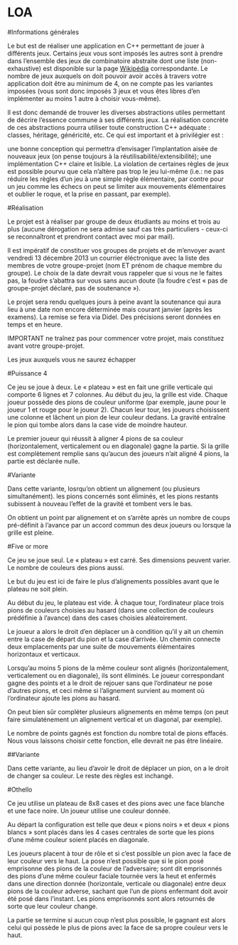 LOA
===
#Informations générales

Le but est de réaliser une application en C++ permettant de jouer à différents jeux. Certains jeux vous sont imposés les autres sont à prendre dans l’ensemble des jeux de combinatoire abstraite dont une liste (non-exhaustive) est disponible sur la page [Wikipédia](http://fr.wikipedia.org/wiki/Cat%C3%A9gorie:Jeu_de_strat%C3%A9gie_combinatoire_abstrait) correspondante. Le nombre de jeux auxquels on doit pouvoir avoir accès à travers votre application doit être au minimum de 4, on ne compte pas les variantes imposées (vous sont donc imposés 3 jeux et vous êtes libres d’en implémenter au moins 1 autre à choisir vous-même).

Il est donc demandé de trouver les diverses abstractions utiles permettant de décrire l’essence commune à ses différents jeux. La réalisation concrète de ces abstractions pourra utiliser toute construction C++ adéquate : classes, héritage, généricité, etc. Ce qui est important et à privilégier est :

une bonne conception qui permettra d’envisager l’implantation aisée de nouveaux jeux (on pense toujours à la réutilisabilité/extensibilité);
une implémentation C++ claire et lisible.
La violation de certaines règles de jeux est possible pourvu que cela n’altère pas trop le jeu lui-même (i.e.: ne pas réduire les règles d’un jeu à une simple règle élémentaire, par contre pour un jeu comme les échecs on peut se limiter aux mouvements élémentaires et oublier le roque, et la prise en passant, par exemple).

#Réalisation

Le projet est à réaliser par groupe de deux étudiants au moins et trois au plus (aucune dérogation ne sera admise sauf cas très particuliers - ceux-ci se reconnaîtront et prendront contact avec moi par mail).

Il est impératif de constituer vos groupes de projets et de m’envoyer avant vendredi 13 décembre 2013 un courrier éléctronique avec la liste des membres de votre groupe-projet (nom ET prénom de chaque membre du groupe). Le choix de la date devrait vous rappeler que si vous ne le faites pas, la foudre s’abattra sur vous sans aucun doute (la foudre c’est « pas de groupe-projet déclaré, pas de soutenance »).

Le projet sera rendu quelques jours à peine avant la soutenance qui aura lieu à une date non encore déterminée mais courant janvier (après les examens). La remise se fera via Didel. Des précisions seront données en temps et en heure.

IMPORTANT ne traînez pas pour commencer votre projet, mais constituez avant votre groupe-projet.

Les jeux auxquels vous ne saurez échapper

#Puissance 4

Ce jeu se joue à deux. Le « plateau » est en fait une grille verticale qui comporte 6 lignes et 7 colonnes. Au début du jeu, la grille est vide. Chaque joueur possède des pions de couleur uniforme (par exemple, jaune pour le joueur 1 et rouge pour le joueur 2). Chacun leur tour, les joueurs choisissent une colonne et lâchent un pion de leur couleur dedans. La gravité entraîne le pion qui tombe alors dans la case vide de moindre hauteur.

Le premier joueur qui réussit à aligner 4 pions de sa couleur (horizontalement, verticalement ou en diagonale) gagne la partie. Si la grille est complètement remplie sans qu’aucun des joueurs n’ait aligné 4 pions, la partie est déclarée nulle.

#Variante

Dans cette variante, losrqu’on obtient un alignement (ou plusieurs simultanément). les pions concernés sont éliminés, et les pions restants subissent à nouveau l’effet de la gravité et tombent vers le bas.

On obtient un point par alignement et on s’arrête après un nombre de coups pré-définit à l’avance par un accord commun des deux joueurs ou lorsque la grille est pleine.

#Five or more

Ce jeu se joue seul. Le « plateau » est carré. Ses dimensions peuvent varier. Le nombre de couleurs des pions aussi.

Le but du jeu est ici de faire le plus d’alignements possibles avant que le plateau ne soit plein.

Au début du jeu, le plateau est vide. À chaque tour, l’ordinateur place trois pions de couleurs choisies au hasard (dans une collection de couleurs prédéfinie à l’avance) dans des cases choisies aléatoirement.

Le joueur a alors le droit d’en déplacer un à condition qu’il y ait un chemin entre la case de départ du pion et la case d’arrivée. Un chemin connecte deux emplacements par une suite de mouvements élémentaires horizontaux et verticaux.

Lorsqu’au moins 5 pions de la même couleur sont alignés (horizontalement, verticalement ou en diagonale), ils sont éliminés. Le joueur correspondant gagne des points et a le droit de rejouer sans que l’ordinateur ne pose d’autres pions, et ceci même si l’alignement survient au moment où l’ordinateur ajoute les pions au hasard.

On peut bien sûr compléter plusieurs alignements en même temps (on peut faire simulaténement un alignement vertical et un diagonal, par exemple).

Le nombre de points gagnés est fonction du nombre total de pions effacés. Nous vous laissons choisir cette fonction, elle devrait ne pas être linéaire.

##Variante

Dans cette variante, au lieu d’avoir le droit de déplacer un pion, on a le droit de changer sa couleur. Le reste des règles est inchangé.

#Othello

Ce jeu utilise un plateau de 8x8 cases et des pions avec une face blanche et une face noire. Un joueur utilise une couleur donnée.

Au départ la configuration est telle que deux « pions noirs » et deux « pions blancs » sont placés dans les 4 cases centrales de sorte que les pions d’une même couleur soient placés en diagonale.

Les joueurs placent à tour de rôle et si c’est possible un pion avec la face de leur couleur vers le haut. La pose n’est possible que si le pion posé emprisonne des pions de la couleur de l’adversaire; sont dit emprisonnés des pions d’une même couleur faciale tournée vers la heut et enfermés dans une direction donnée (horizontale, verticale ou diagonale) entre deux pions de la couleur adverse, sachant que l’un de pions enfermant doit avoir été posé dans l’instant. Les pions emprisonnés sont alors retournés de sorte que leur couleur change.

La partie se termine si aucun coup n’est plus possible, le gagnant est alors celui qui possède le plus de pions avec la face de sa propre couleur vers le haut.

